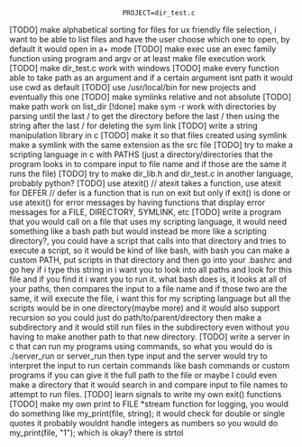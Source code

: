                                 PROJECT=dir_test.c
[TODO] make alphabetical sorting for files for ux friendly file selection,
i want to be able to list files and have the user choose which one to open, by default it would open in a+ mode
[TODO] make exec use an exec family function using program and argv or at least make file execution work
[TODO] make dir_test.c work with windows
[TODO] make every function able to take path as an argument and if a certain argument isnt path it would use cwd as default
[TODO] use /usr/local/bin for new projects and eventually this one
[TODO] make symlinks relative and not absolute
[TODO] make path work on list_dir
[!done] make sym -r work with directories by parsing until the last / to get the directory before the last / then using the string after the last / for deleting the sym link
[TODO] write a string manipulation library in c
[TODO] make it so that files created using symlink make a symlink with the same extension as the src file
[TODO] try to make a scripting language in c with PATHS (just a directory/directories that the program looks in to compare input to file name and if those are the same it runs the file)
[TODO] try to make dir_lib.h and dir_test.c in another language, probably python?
[TODO] use atexit() // atexit takes a function, use atexit for DEFER // defer is a function that is run on exit but only if exit() is done
or use atexit() for error messages by having functions that display error messages for a FILE, DIRECTORY, SYMLINK, etc
[TODO] write a program that you would call on a file that uses my scripting language, it would need something like a bash path but would instead be more like a scripting directory?, you could have a script that calls into that directory and tries to execute a script, so it would be kind of like bash, with bash you can make a custom PATH, put scripts in that directory and then go into your .bashrc and go hey if i type this string in i want you to look into all paths and look for this file and if you find it i want you to run it. what bash does is, it looks at all of your paths, then compares the input to a file name and if those two are the same, it will execute the file, i want this for my scripting language but all the scripts would be in one directory(maybe more) and it would also support recursion so you could just do path/to/parent/directory then make a subdirectory and it would still run files in the subdirectory even without you having to make another path to that new directory.
[TODO] write a server in c that can run my programs using commands, so what you would do is ./server_run or server_run then type input and the server would try to interpret
the input to run certain commands like bash commands or custom programs if you can give it the full path to the file or maybe I could even make a directory that it would search in and compare input to file names to attempt to run files.
[TODO] learn signals to write my own exit() functions
[TODO] make my own print to FILE *stream function for logging, you would do something like my_print(file, string); it would check for double or single quotes it probably wouldnt handle integers as numbers so you would do my_print(file, "1"); which is okay? there is strtol